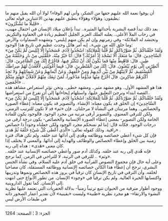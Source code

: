------------------------------------------------------------------------

أن يوفوا نعمة الله عليهم حقها من الشكر، وأنى لهم الوفاء؟ لولا أن الله
يقبل منهم ما يطيقون: وهؤلاء وهؤلاء ينطبق عليهم بهذين الاعتبارين قوله
تعالى:  
«قَلِيلًا ما تَشْكُرُونَ» .  
بعد ذلك تبدأ قصة البشرية بأحداثها المثيرة.. تبدأ بإعلان ميلاد الإنسان في
احتفال مهيب، في رحاب الملأ الأعلى.. يعلنه الملك العزيز الجليل العظيم
زيادة في الحفاوة والتكريم. وتحتشد له الملائكة- وفي زمرتهم وإن لم يكن
منهم إبليس- وتشهده السماوات والأرض وما خلق الله من شيء.. إنه أمر هائل
وحدث عظيم في تاريخ هذا الوجود:  
«وَلَقَدْ خَلَقْناكُمْ، ثُمَّ صَوَّرْناكُمْ، ثُمَّ قُلْنا لِلْمَلائِكَةِ: اسْجُدُوا لِآدَمَ. فَسَجَدُوا إِلَّا
إِبْلِيسَ لَمْ يَكُنْ مِنَ السَّاجِدِينَ. قالَ: ما مَنَعَكَ أَلَّا تَسْجُدَ إِذْ أَمَرْتُكَ؟ قالَ: أَنَا خَيْرٌ
مِنْهُ، خَلَقْتَنِي مِنْ نارٍ وَخَلَقْتَهُ مِنْ طِينٍ. قالَ: فَاهْبِطْ مِنْها فَما يَكُونُ لَكَ أَنْ تَتَكَبَّرَ
فِيها، فَاخْرُجْ إِنَّكَ مِنَ الصَّاغِرِينَ. قالَ: أَنْظِرْنِي إِلى يَوْمِ يُبْعَثُونَ. قالَ: إِنَّكَ مِنَ
الْمُنْظَرِينَ. قالَ: فَبِما أَغْوَيْتَنِي لَأَقْعُدَنَّ لَهُمْ صِراطَكَ الْمُسْتَقِيمَ. ثُمَّ لَآتِيَنَّهُمْ مِنْ بَيْنِ
أَيْدِيهِمْ وَمِنْ خَلْفِهِمْ، وَعَنْ أَيْمانِهِمْ وَعَنْ شَمائِلِهِمْ وَلا تَجِدُ أَكْثَرَهُمْ شاكِرِينَ. قالَ
اخْرُجْ مِنْها مَذْؤُماً مَدْحُوراً، لَمَنْ تَبِعَكَ مِنْهُمْ لَأَمْلَأَنَّ جَهَنَّمَ مِنْكُمْ أَجْمَعِينَ» ..  
هذا هو المشهد الأول.. وهو مشهد مثير.. ومشهد خطير.. ونحن نؤثر استعراض
مشاهد هذه القصة ابتداء ونرجئ التعليق عليها، واستلهام إيحاءاتها إلى أن
نفرغ من استعراضها..  
«وَلَقَدْ خَلَقْناكُمْ، ثُمَّ صَوَّرْناكُمْ، ثُمَّ قُلْنا لِلْمَلائِكَةِ: اسْجُدُوا لِآدَمَ. فَسَجَدُوا إِلَّا
إِبْلِيسَ لَمْ يَكُنْ مِنَ السَّاجِدِينَ» إن الخلق قد يكون معناه: الإنشاء. والتصوير قد
يكون معناه: إعطاء الصورة والخصائص.. وهما مرتبتان في النشأة لا مرحلتان..
فإن «ثم» قد لا تكون للترتيب الزمني، ولكن للترقي المعنوي. والتصوير أرقى
مرتبة من مجرد الوجود. فالوجود يكون للمادة الخامة ولكن التصوير- بمعنى
إعطاء الصورة الإنسانية والخصائص- يكون درجة أرقى من درجات الوجود. فكأنه
قال: إننا لم نمنحكم مجرد الوجود ولكن جعلناه وجوداً ذا خصائص راقية. وذلك
كقوله تعالى: «الَّذِي أَعْطى كُلَّ شَيْءٍ خَلْقَهُ ثُمَّ هَدى» .  
فإن كل شيء أعطي خصائصه ووظائفه وهُدِي إلى أدائها عند خلقه. ولم تكن هناك
فترة زمنية بين الخلق وإعطاء الخصائص والوظائف والهداية إلى أدائها.
والمعنى لا يختلف إذا كان معنى «هَدى» : هداه إلى ربه.  
فإنه هُدي إلى ربه عند خلقه. وكذلك آدم صور وأعطي خصائصه الإنسانية عند
خلقه.. «وثم» .. للترقي في الرتبة، لا للتراخي في الزمن. كما نرجح.  
وعلى أية حال فإن مجموع النصوص القرآنية في خلق آدم عليه السلام، وفي نشأة
الجنس البشري، ترجح أن إعطاء هذا الكائن خصائصه الإنسانية ووظائفه
المستقلة، كان مصاحبا لخلقه. وأن الترقي في تاريخ الإنسان كان ترقياً في
بروز هذه الخصائص ونموها وتدريبها واكتسابها الخبرة العالية. ولم يكن ترقياً
في «وجود» الإنسان. من تطور الأنواع حتى انتهت إلى الإنسان. كما تقول
الداروينية.  
ووجود أطوار مترقية من الحيوان تتبع ترتيباً زمنياً- بدلالة الحفريات التي
تعتمد عليها نظرية النشوء والارتقاء- هو مجرد نظرية «ظنية» وليست «يقينية»
لأن تقدير أعمار الصخور ذاته في طبقات الأرض ليس

------------------------------------------------------------------------

الجزء: 3 ¦ الصفحة: 1264
